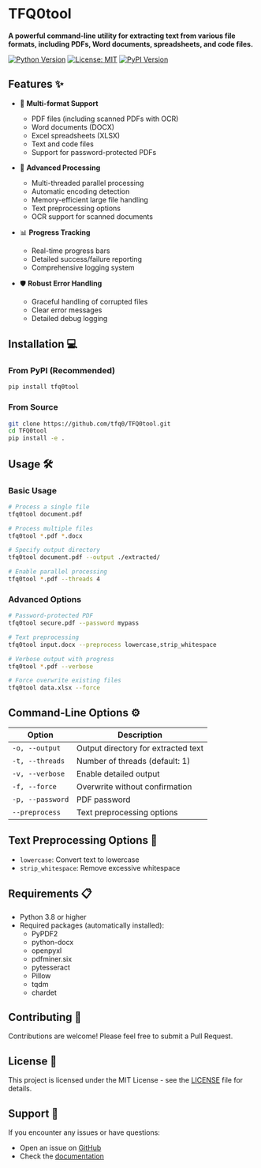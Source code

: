 # TFQ0tool

**A powerful command-line utility for extracting text from various file formats, including PDFs, Word documents, spreadsheets, and code files.**

[![Python Version](https://img.shields.io/badge/Python-3.8%2B-blue)](https://www.python.org/)
[![License: MIT](https://img.shields.io/badge/License-MIT-yellow.svg)](https://opensource.org/licenses/MIT)
[![PyPI Version](https://img.shields.io/pypi/v/tfq0tool)](https://pypi.org/project/tfq0tool/)

## Features ✨

- 📂 **Multi-format Support**
  - PDF files (including scanned PDFs with OCR)
  - Word documents (DOCX)
  - Excel spreadsheets (XLSX)
  - Text and code files
  - Support for password-protected PDFs

- 🚀 **Advanced Processing**
  - Multi-threaded parallel processing
  - Automatic encoding detection
  - Memory-efficient large file handling
  - Text preprocessing options
  - OCR support for scanned documents

- 📊 **Progress Tracking**
  - Real-time progress bars
  - Detailed success/failure reporting
  - Comprehensive logging system

- 🛡️ **Robust Error Handling**
  - Graceful handling of corrupted files
  - Clear error messages
  - Detailed debug logging

## Installation 💻

### From PyPI (Recommended)
```bash
pip install tfq0tool
```

### From Source
```bash
git clone https://github.com/tfq0/TFQ0tool.git
cd TFQ0tool
pip install -e .
```

## Usage 🛠️

### Basic Usage
```bash
# Process a single file
tfq0tool document.pdf

# Process multiple files
tfq0tool *.pdf *.docx

# Specify output directory
tfq0tool document.pdf --output ./extracted/

# Enable parallel processing
tfq0tool *.pdf --threads 4
```

### Advanced Options
```bash
# Password-protected PDF
tfq0tool secure.pdf --password mypass

# Text preprocessing
tfq0tool input.docx --preprocess lowercase,strip_whitespace

# Verbose output with progress
tfq0tool *.pdf --verbose

# Force overwrite existing files
tfq0tool data.xlsx --force
```

## Command-Line Options ⚙️

| Option | Description |
|--------|-------------|
| `-o, --output` | Output directory for extracted text |
| `-t, --threads` | Number of threads (default: 1) |
| `-v, --verbose` | Enable detailed output |
| `-f, --force` | Overwrite without confirmation |
| `-p, --password` | PDF password |
| `--preprocess` | Text preprocessing options |

## Text Preprocessing Options 🔧

- `lowercase`: Convert text to lowercase
- `strip_whitespace`: Remove excessive whitespace

## Requirements 📋

- Python 3.8 or higher
- Required packages (automatically installed):
  - PyPDF2
  - python-docx
  - openpyxl
  - pdfminer.six
  - pytesseract
  - Pillow
  - tqdm
  - chardet

## Contributing 🤝

Contributions are welcome! Please feel free to submit a Pull Request.

## License 📄

This project is licensed under the MIT License - see the [LICENSE](LICENSE) file for details.

## Support 💬

If you encounter any issues or have questions:
- Open an issue on [GitHub](https://github.com/tfq0/TFQ0tool/issues)
- Check the [documentation](https://github.com/tfq0/TFQ0tool/wiki)

